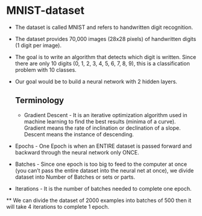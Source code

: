 # MNIST-dataset

* The dataset is called MNIST and refers to handwritten digit recognition. 
* The dataset provides 70,000 images (28x28 pixels) of handwritten digits (1 digit per image).
* The goal is to write an algorithm that detects which digit is written. Since there are only 10 digits (0, 1, 2, 3, 4, 5, 6, 7, 8, 9), this is a classification problem with 10 classes.
* Our goal would be to build a neural network with 2 hidden layers.

  ## Terminology
  * Gradient Descent - It is an iterative optimization algorithm used in machine learning to find the best results (minima of a curve).
  Gradient means the rate of inclination or declination of a slope.
Descent means the instance of descending.

* Epochs - One Epoch is when an ENTIRE dataset is passed forward and backward through the neural network only ONCE.

* Batches - Since one epoch is too big to feed to the computer at once (you can’t pass the entire dataset into the neural net at once), we divide dataset into Number of Batches or sets or parts.

* Iterations - It is the number of batches needed to complete one epoch.

** We can divide the dataset of 2000 examples into batches of 500 then it will take 4 iterations to complete 1 epoch.


  
